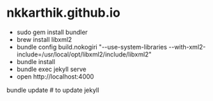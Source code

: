 # nkkarthik.github.io

* sudo gem install bundler
* brew install libxml2
* bundle config build.nokogiri "--use-system-libraries --with-xml2-include=/usr/local/opt/libxml2/include/libxml2"
* bundle install
* bundle exec jekyll serve
* open http://localhost:4000

bundle update # to update jekyll
